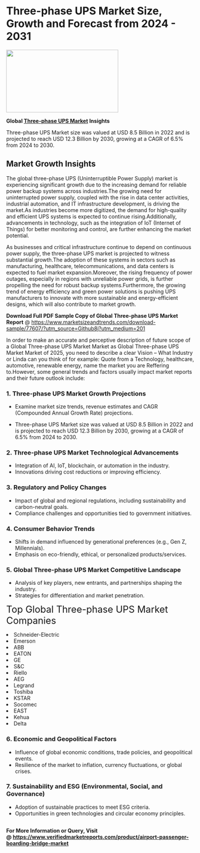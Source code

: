<H1>Three-phase UPS Market Size, Growth and Forecast from 2024 - 2031</H1><img class="aligncenter size-medium wp-image-584254" src="https://thirdeyenews.in/wp-content/uploads/2024/09/Global-Market-Research-300x168.jpeg" alt="" width="300" height="168" /><p><strong>Global&nbsp;<a href="https://www.marketsizeandtrends.com/download-sample/77607/?utm_source=Github8j?utm_medium=201">Three-phase UPS Market</a> Insights</strong></p><p>Three-phase UPS Market size was valued at USD 8.5 Billion in 2022 and is projected to reach USD 12.3 Billion by 2030, growing at a CAGR of 6.5% from 2024 to 2030.</p><p><h2>Market Growth Insights</h2> <p>The global three-phase UPS (Uninterruptible Power Supply) market is experiencing significant growth due to the increasing demand for reliable power backup systems across industries.The growing need for uninterrupted power supply, coupled with the rise in data center activities, industrial automation, and IT infrastructure development, is driving the market.As industries become more digitized, the demand for high-quality and efficient UPS systems is expected to continue rising.Additionally, advancements in technology, such as the integration of IoT (Internet of Things) for better monitoring and control, are further enhancing the market potential.</p> <p>As businesses and critical infrastructure continue to depend on continuous power supply, the three-phase UPS market is projected to witness substantial growth.The adoption of these systems in sectors such as manufacturing, healthcare, telecommunications, and data centers is expected to fuel market expansion.Moreover, the rising frequency of power outages, especially in regions with unreliable power grids, is further propelling the need for robust backup systems.Furthermore, the growing trend of energy efficiency and green power solutions is pushing UPS manufacturers to innovate with more sustainable and energy-efficient designs, which will also contribute to market growth.</p> <p><span class=""><strong>Download Full PDF Sample Copy of Global Three-phase UPS Market Report</strong> @ <a href="https://www.marketsizeandtrends.com/download-sample/77607/?utm_source=Github8j?utm_medium=201" target="_blank">https://www.marketsizeandtrends.com/download-sample/77607/?utm_source=Github8j?utm_medium=201</a></span></p><p>In order to make an accurate and perceptive description of future scope of a Global&nbsp;Three-phase UPS Market Market as Global&nbsp;Three-phase UPS Market Market of 2025, you need to describe a clear Vision &ndash; What Industry or Linda can you think of for example: Quote from a Technology, healthcare, automotive, renewable energy, name the market you are Reffering to.However, some general trends and factors usually impact market reports and their future outlook include:</p><h3>1.&nbsp;<strong>Three-phase UPS Market Growth Projections</strong></h3><ul><li>Examine market size trends, revenue estimates and CAGR (Compounded Annual Growth Rate) projections.</li><li><p>Three-phase UPS Market size was valued at USD 8.5 Billion in 2022 and is projected to reach USD 12.3 Billion by 2030, growing at a CAGR of 6.5% from 2024 to 2030.</p></li></ul><h3>2.&nbsp;<strong>Three-phase UPS Market Technological Advancements</strong></h3><ul><li>Integration of AI, IoT, blockchain, or automation in the industry.</li><li>Innovations driving cost reductions or improving efficiency.</li></ul><h3>3.&nbsp;<strong>Regulatory and Policy Changes</strong></h3><ul><li>Impact of global and regional regulations, including sustainability and carbon-neutral goals.</li><li>Compliance challenges and opportunities tied to government initiatives.</li></ul><h3>4.&nbsp;<strong>Consumer Behavior Trends</strong></h3><ul><li>Shifts in demand influenced by generational preferences (e.g., Gen Z, Millennials).</li><li>Emphasis on eco-friendly, ethical, or personalized products/services.</li></ul><h3>5.&nbsp;<strong>Global Three-phase UPS Market Competitive Landscape</strong></h3><ul><li>Analysis of key players, new entrants, and partnerships shaping the industry.</li><li>Strategies for differentiation and market penetration.</li></ul><p data-pm-slice="1 1 []"><span style="color: inherit; font-family: inherit; font-size: 25px;">Top Global Three-phase UPS Market Companies</span></p><div class="" data-test-id=""><p><li>Schneider-Electric</li><li> Emerson</li><li> ABB</li><li> EATON</li><li> GE</li><li> S&C</li><li> Riello</li><li> AEG</li><li> Legrand</li><li> Toshiba</li><li> KSTAR</li><li> Socomec</li><li> EAST</li><li> Kehua</li><li> Delta</li></p></div><h3>6.&nbsp;<strong>Economic and Geopolitical Factors</strong></h3><ul><li>Influence of global economic conditions, trade policies, and geopolitical events.</li><li>Resilience of the market to inflation, currency fluctuations, or global crises.</li></ul><h3>7.&nbsp;<strong>Sustainability and ESG (Environmental, Social, and Governance)</strong></h3><ul><li>Adoption of sustainable practices to meet ESG criteria.</li><li>Opportunities in green technologies and circular economy principles.</li></ul><h2><strong style="font-size: 14px;">For More Information or Query, Visit @&nbsp;</strong><a style="background-color: #ffffff; font-size: 14px;" href="https://www.marketsizeandtrends.com/report/three-phase-ups-market/" target="_blank">https://www.verifiedmarketreports.com/product/airport-passenger-boarding-bridge-market</a></h2>